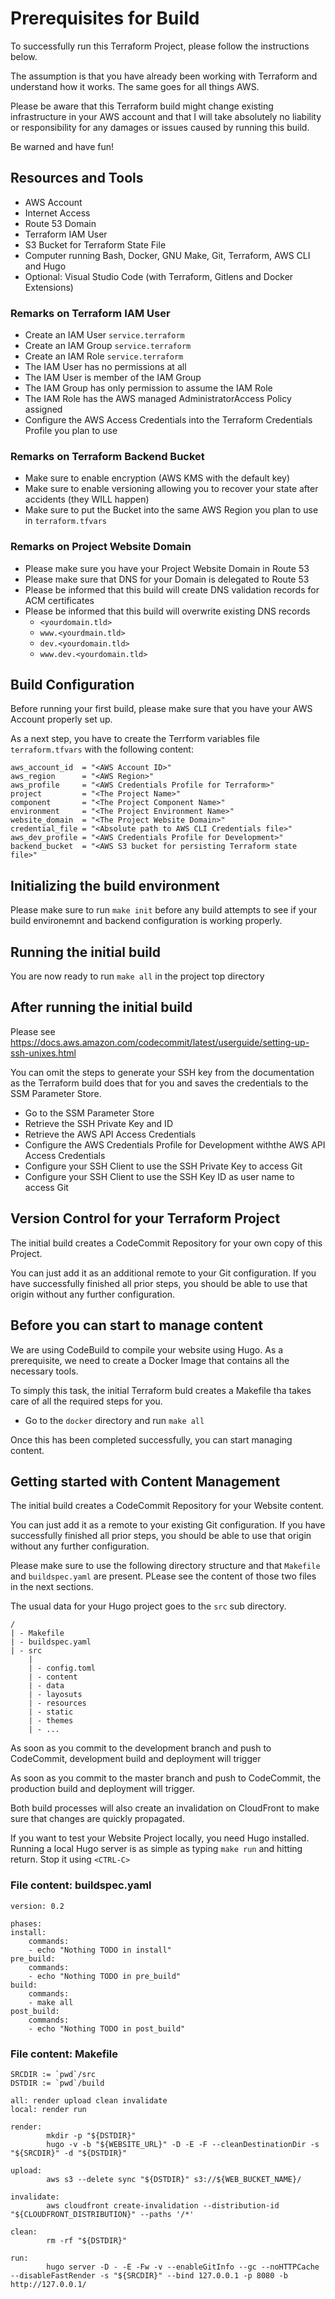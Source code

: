 # Prerequisites for Build #

To successfully run this Terraform Project, please follow the instructions below.

The assumption is that you have already been working with Terraform and understand how it works. The same goes for all things AWS.

Please be aware that this Terraform build might change existing infrastructure in your AWS account and that I will take absolutely no liability or responsibility for any damages or issues caused by running this build.

Be warned and have fun!

## Resources and Tools ##

* AWS Account
* Internet Access
* Route 53 Domain
* Terraform IAM User
* S3 Bucket for Terraform State File
* Computer running Bash, Docker, GNU Make, Git, Terraform, AWS CLI and Hugo
* Optional: Visual Studio Code (with Terraform, Gitlens and Docker Extensions)

### Remarks on Terraform IAM User ###

* Create an IAM User  `service.terraform`
* Create an IAM Group `service.terraform`
* Create an IAM Role  `service.terraform`
* The IAM User has no permissions at all
* The IAM User is member of the IAM Group
* The IAM Group has only permission to assume the IAM Role
* The IAM Role has the AWS managed AdministratorAccess Policy assigned
* Configure the AWS Access Credentials into the Terraform Credentials Profile you plan to use 

### Remarks on Terraform Backend Bucket ###

* Make sure to enable encryption (AWS KMS with the default key)
* Make sure to enable versioning allowing you to recover your state after accidents (they WILL happen)
* Make sure to put the Bucket into the same AWS Region you plan to use in `terraform.tfvars`

### Remarks on Project Website Domain ###

* Please make sure you have your Project Website Domain in Route 53
* Please make sure that DNS for your Domain is delegated to Route 53
* Please be informed that this build will create DNS validation records for ACM certificates
* Please be informed that this build will overwrite existing DNS records
    * `<yourdomain.tld>`
    * `www.<yourdmain.tld>`
    * `dev.<yourdomain.tld>`
    * `www.dev.<yourdomain.tld>`

## Build Configuration ##

Before running your first build, please make sure that you have your AWS Account properly set up.

As a next step, you have to create the Terrform variables file `terraform.tfvars` with the following content:

    aws_account_id  = "<AWS Account ID>"
    aws_region      = "<AWS Region>"
    aws_profile     = "<AWS Credentials Profile for Terraform>"
    project         = "<The Project Name>"
    component       = "<The Project Component Name>"
    environment     = "<The Project Environment Name>"
    website_domain  = "<The Project Website Domain>"
    credential_file = "<Absolute path to AWS CLI Credentials file>"
    aws_dev_profile = "<AWS Credentials Profile for Development>"
    backend_bucket  = "<AWS S3 bucket for persisting Terraform state file>"

## Initializing the build environment ##

Please make sure to run `make init` before any build attempts to see if your build environemnt and backend configuration is working properly.

## Running the initial build ##

You are now ready to run `make all` in the project top directory

## After running the initial build ##

Please see https://docs.aws.amazon.com/codecommit/latest/userguide/setting-up-ssh-unixes.html

You can omit the steps to generate your SSH key from the documentation as the Terraform build does that for you and saves the credentials to the SSM Parameter Store.

* Go to the SSM Parameter Store
* Retrieve the SSH Private Key and ID
* Retrieve the AWS API Access Credentials
* Configure the AWS Credentials Profile for Development withthe AWS API Access Credentials
* Configure your SSH Client to use the SSH Private Key to access Git
* Configure your SSH Client to use the SSH Key ID as user name to access Git

## Version Control for your Terraform Project ##

The initial build creates a CodeCommit Repository for your own copy of this Project.

You can just add it as an additional remote to your Git configuration. If you have successfully finished all prior steps, you should be able to use that origin without any further configuration.

## Before you can start to manage content ##

We are using CodeBuild to compile your website using Hugo. As a prerequisite, we need to create a Docker Image that contains all the necessary tools.

To simply this task, the initial Terraform buld creates a Makefile tha takes care of all the required steps for you.

* Go to the `docker` directory and run `make all`

Once this has been completed successfully, you can start managing content.

## Getting started with Content Management ##

The initial build creates a CodeCommit Repository for your Website content.

You can just add it as a remote to your existing Git configuration. If you have successfully finished all prior steps, you should be able to use that origin without any further configuration.

Please make sure to use the following directory structure and that `Makefile` and `buildspec.yaml` are present. PLease see the content of those two files in the next sections.

The usual data for your Hugo project goes to the `src` sub directory.


    /
    | - Makefile
    | - buildspec.yaml
    | - src
        |
        | - config.toml
        | - content
        | - data
        | - layosuts
        | - resources
        | - static
        | - themes
        | - ...

As soon as you commit to the development branch and push to CodeCommit, development build and deployment will trigger

As soon as you commit to the master branch and push to CodeCommit, the production build and deployment will trigger.

Both build processes will also create an invalidation on CloudFront to make sure that changes are quickly propagated.

If you want to test your Website Project locally, you need Hugo installed. Running a local Hugo server is as simple as typing `make run` and hitting return. Stop it using `<CTRL-C>`

### File content: buildspec.yaml ###

    version: 0.2

    phases:
    install:
        commands:
        - echo "Nothing TODO in install"
    pre_build:
        commands:
        - echo "Nothing TODO in pre_build"
    build:
        commands:
        - make all
    post_build:
        commands:
        - echo "Nothing TODO in post_build"


### File content: Makefile ###

    SRCDIR := `pwd`/src
    DSTDIR := `pwd`/build

    all: render upload clean invalidate
    local: render run

    render:
            mkdir -p "${DSTDIR}"
            hugo -v -b "${WEBSITE_URL}" -D -E -F --cleanDestinationDir -s "${SRCDIR}" -d "${DSTDIR}"

    upload:
            aws s3 --delete sync "${DSTDIR}" s3://${WEB_BUCKET_NAME}/

    invalidate:
            aws cloudfront create-invalidation --distribution-id "${CLOUDFRONT_DISTRIBUTION}" --paths '/*'

    clean:
            rm -rf "${DSTDIR}"

    run:
            hugo server -D - -E -Fw -v --enableGitInfo --gc --noHTTPCache --disableFastRender -s "${SRCDIR}" --bind 127.0.0.1 -p 8080 -b http://127.0.0.1/
